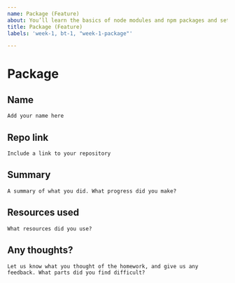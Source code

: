 ```yaml
---
name: Package (Feature)
about: You’ll learn the basics of node modules and npm packages and setup a boilerplate for your own feature.
title: Package (Feature)
labels: 'week-1, bt-1, "week-1-package"'

---
```


# Package

## Name
`Add your name here`

## Repo link
`Include a link to your repository`

## Summary
`A summary of what you did. What progress did you make?`

## Resources used
`What resources did you use?`

## Any thoughts?
`Let us know what you thought of the homework, and give us any feedback. What parts did you find difficult?`
